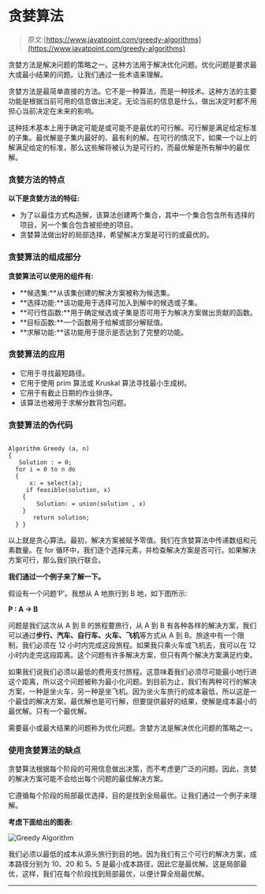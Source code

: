 # 贪婪算法

> 原文:[https://www.javatpoint.com/greedy-algorithms](https://www.javatpoint.com/greedy-algorithms)

贪婪方法是解决问题的策略之一。这种方法用于解决优化问题。优化问题是要求最大或最小结果的问题。让我们通过一些术语来理解。

贪婪方法是最简单直接的方法。它不是一种算法，而是一种技术。这种方法的主要功能是根据当前可用的信息做出决定。无论当前的信息是什么，做出决定时都不用担心当前决定在未来的影响。

这种技术基本上用于确定可能是或可能不是最优的可行解。可行解是满足给定标准的子集。最优解是子集内最好的、最有利的解。在可行的情况下，如果一个以上的解满足给定的标准，那么这些解将被认为是可行的，而最优解是所有解中的最优解。

### 贪婪方法的特点

**以下是贪婪方法的特征:**

*   为了以最佳方式构造解，该算法创建两个集合，其中一个集合包含所有选择的项目，另一个集合包含被拒绝的项目。
*   贪婪算法做出好的局部选择，希望解决方案是可行的或最优的。

### 贪婪算法的组成部分

**贪婪算法可以使用的组件有:**

*   **候选集:**从该集创建的解决方案被称为候选集。
*   **选择功能:**该功能用于选择可加入到解中的候选或子集。
*   **可行性函数:**用于确定候选或子集是否可用于为解决方案做出贡献的函数。
*   **目标函数:**一个函数用于给解或部分解赋值。
*   **求解功能:**该功能用于提示是否达到了完整的功能。

### 贪婪算法的应用

*   它用于寻找最短路径。
*   它用于使用 prim 算法或 Kruskal 算法寻找最小生成树。
*   它用于有截止日期的作业排序。
*   该算法也被用于求解分数背包问题。

### 贪婪算法的伪代码

```

Algorithm Greedy (a, n)
{
   Solution : = 0;
  for i = 0 to n do
  {
      x: = select(a);
     if feasible(solution, x)
    {
        Solution: = union(solution , x)
    }
       return solution;
  } }

```

以上就是贪心算法。最初，解决方案被赋予零值。我们在贪婪算法中传递数组和元素数量。在 for 循环中，我们逐个选择元素，并检查解决方案是否可行。如果解决方案可行，那么我们执行联合。

**我们通过一个例子来了解一下。**

假设有一个问题‘P’。我想从 A 地旅行到 B 地，如下图所示:

**P : A → B**

问题是我们这次从 A 到 B 的旅程要旅行，从 A 到 B 有各种各样的解决方案，我们可以通过**步行、汽车、自行车、火车、飞机**等方式从 A 到 B。旅途中有一个限制，我们必须在 12 小时内完成这段旅程。如果我只乘火车或飞机去，我可以在 12 小时内走完这段距离。这个问题有许多解决方案，但只有两个解决方案满足约束。

如果我们说我们必须以最低的费用支付旅程。这意味着我们必须尽可能最小地行进这个距离，所以这个问题被称为最小化问题。到目前为止，我们有两种可行的解决方案，一种是坐火车，另一种是坐飞机。因为坐火车旅行的成本最低，所以这是一个最佳的解决方案。最优解也是可行解，但要提供最好的结果，使解是成本最小的最优解。只有一个最优解。

需要最小或最大结果的问题称为优化问题。贪婪方法是解决优化问题的策略之一。

### 使用贪婪算法的缺点

贪婪算法根据每个阶段的可用信息做出决策，而不考虑更广泛的问题。因此，贪婪的解决方案可能不会给出每个问题的最佳解决方案。

它遵循每个阶段的局部最优选择，目的是找到全局最优。让我们通过一个例子来理解。

**考虑下面给出的图表:**

![Greedy Algorithm](../Images/fd9df86413b3ca9a8e219422a83eee58.png)

我们必须以最低的成本从源头旅行到目的地。因为我们有三个可行的解决方案，成本路径分别为 10、20 和 5。5 是最小成本路径，因此它是最优解。这是局部最优，这样，我们在每个阶段找到局部最优，以便计算全局最优解。

* * *